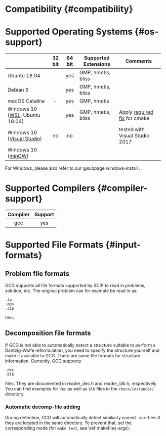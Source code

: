 # Compatibility {#compatibility}
# Supported Operating Systems {#os-support}

|   | 32 bit | 64 bit | Supported Extensions | Comments |
|---|:---:|:---:|---|---|
| Ubuntu 18.04        |   | yes | GMP, hmetis, bliss |  |
| Debian 9            |   | yes | GMP, hmetis, bliss |  |
| macOS Catalina      | - | yes | GMP, hmetis        |  |
| Windows 10 ([WSL](https://docs.microsoft.com/de-de/windows/wsl/install-win10), Ubuntu 18.04) |  | yes | GMP, hmetis, bliss | Apply [required fix](https://www.turek.dev/post/fix-wsl-file-permissions/) for cmake|
| Windows 10 ([Visual Studio](https://visualstudio.microsoft.com/de/)) | no | no |  | tested with Visual Studio 2017 |
| Windows 10 ([minGW](http://www.mingw.org/)) |  |  |  |  |

For Windows, please also refer to our @subpage windows-install .
# Supported Compilers {#compiler-support}
| Compiler | Support |
|:---:     |:---:    |
| gcc      | yes     |


# Supported File Formats {#input-formats}

## Problem file formats
GCG supports all file formats supported by SCIP to read in problems, solution, etc.
The original problem can for example be read in as:

    .lp
    .mps
    .cip

files.

## Decomposition file formats
If GCG is not able to automatically detect a structure suitable to perform a
Dantzig-Wolfe reformulation, you need to specify the structure yourself and make
it available to GCG. There are some file formats for structure information.
Currently, GCG supports

    .dec
    .blk

files. They are documented in reader_dec.h and reader_blk.h, respectively.
You can find examples for `dec` as well as `blk` files in the `check/instances/` directory.

### Automatic decomp-file adding
During detection, GCG will automatically detect similiarly named `.dec`-files
if they are located in the same directory. To prevent that, set the corresponding
mode (for `make test`, see \ref makefiles-args).
